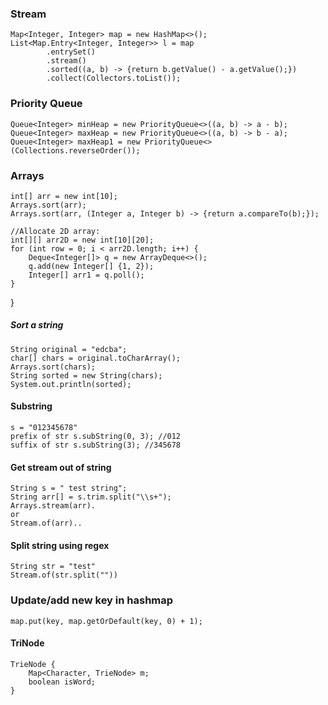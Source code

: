 
### Stream
    Map<Integer, Integer> map = new HashMap<>();
    List<Map.Entry<Integer, Integer>> l = map
            .entrySet()
            .stream()
            .sorted((a, b) -> {return b.getValue() - a.getValue();})
            .collect(Collectors.toList());

### Priority Queue
    Queue<Integer> minHeap = new PriorityQueue<>((a, b) -> a - b);
    Queue<Integer> maxHeap = new PriorityQueue<>((a, b) -> b - a);
    Queue<Integer> maxHeap1 = new PriorityQueue<>(Collections.reverseOrder());

### Arrays
    int[] arr = new int[10];
    Arrays.sort(arr);
    Arrays.sort(arr, (Integer a, Integer b) -> {return a.compareTo(b);});

    //Allocate 2D array:
    int[][] arr2D = new int[10][20];
    for (int row = 0; i < arr2D.length; i++) {
        Deque<Integer[]> q = new ArrayDeque<>();
        q.add(new Integer[] {1, 2});
        Integer[] arr1 = q.poll();
    }
}

##### Sort a string
    String original = "edcba";
    char[] chars = original.toCharArray();
    Arrays.sort(chars);
    String sorted = new String(chars);
    System.out.println(sorted);


#### Substring
    s = "012345678"
    prefix of str s.subString(0, 3); //012
    suffix of str s.subString(3); //345678

#### Get stream out of string
    String s = " test string";
    String arr[] = s.trim.split("\\s+");
    Arrays.stream(arr).
    or
    Stream.of(arr)..

#### Split string using regex
    String str = "test"
    Stream.of(str.split(""))

### Update/add new key in hashmap
    map.put(key, map.getOrDefault(key, 0) + 1);

#### TriNode
    TrieNode {
        Map<Character, TrieNode> m;
        boolean isWord;
    }